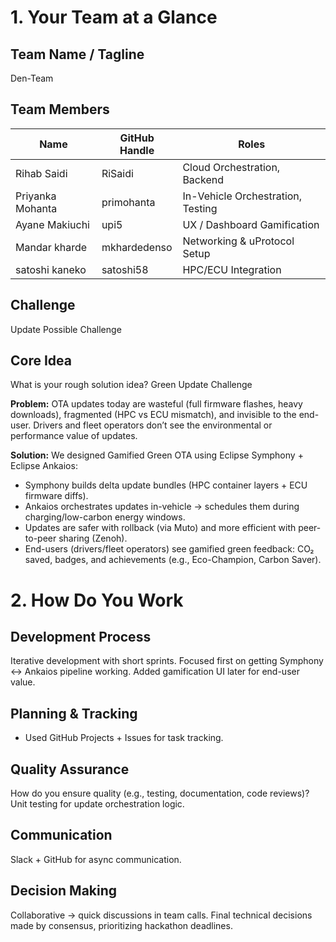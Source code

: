 # 1. Your Team at a Glance

## Team Name / Tagline
Den-Team

## Team Members
| Name             | GitHub Handle | Roles |
|------------------|----------|---------------------------------------------|
| Rihab Saidi      | RiSaidi  | Cloud Orchestration, Backend                |
| Priyanka Mohanta | primohanta | In-Vehicle Orchestration, Testing         | 
| Ayane Makiuchi   | upi5         | UX / Dashboard Gamification|
| Mandar kharde    |  mkhardedenso               | Networking & uProtocol Setup|
| satoshi kaneko   | satoshi58                   |  HPC/ECU Integration|


## Challenge
Update Possible Challenge

## Core Idea
What is your rough solution idea?
Green Update Challenge

**Problem:**
 OTA updates today are wasteful (full firmware flashes, heavy downloads), fragmented (HPC vs ECU mismatch), and invisible to the end-user. Drivers and fleet operators don’t see the environmental or performance value of updates.

**Solution:**
We designed Gamified Green OTA using Eclipse Symphony + Eclipse Ankaios:
- Symphony builds delta update bundles (HPC container layers + ECU firmware diffs).
- Ankaios orchestrates updates in-vehicle → schedules them during charging/low-carbon energy windows.
- Updates are safer with rollback (via Muto) and more efficient with peer-to-peer sharing (Zenoh).
- End-users (drivers/fleet operators) see gamified green feedback: CO₂ saved, badges, and achievements (e.g., Eco-Champion, Carbon Saver).


# 2. How Do You Work
## Development Process
Iterative development with short sprints.
Focused first on getting Symphony :left_right_arrow: Ankaios pipeline working.
Added gamification UI later for end-user value.
  
## Planning & Tracking
- Used GitHub Projects + Issues for task tracking.

## Quality Assurance
How do you ensure quality (e.g., testing, documentation, code reviews)?
Unit testing for update orchestration logic.

## Communication
Slack + GitHub for async communication.

## Decision Making
Collaborative → quick discussions in team calls.
Final technical decisions made by consensus, prioritizing hackathon deadlines.
